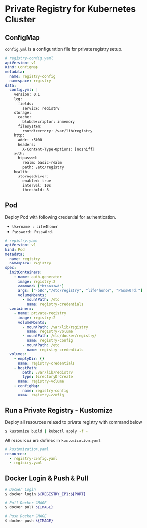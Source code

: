 # Private Registry for Kubernetes Cluster

## ConfigMap

`config.yml` is a configuration file for private registry setup.

```yaml
# registry-config.yaml
apiVersion: v1
kind: ConfigMap
metadata:
  name: registry-config
  namespace: registry
data:
  config.yml: |
    version: 0.1
    log:
      fields:
        service: registry
    storage:
      cache:
        blobdescriptor: inmemory
      filesystem:
        rootdirectory: /var/lib/registry
    http:
      addr: :5000
      headers:
        X-Content-Type-Options: [nosniff]
    auth:
      htpasswd:
        realm: basic-realm
        path: /etc/registry
    health:
      storagedriver:
        enabled: true
        interval: 10s
        threshold: 3
```

## Pod

Deploy Pod with following credential for authentication. 

- `Username : life4honor`
- `Password: Passw0rd.`

```yaml
# registry.yaml
apiVersion: v1
kind: Pod
metadata:
  name: registry
  namespace: registry
spec:
  initContainers:
    - name: auth-generator
      image: registry:2
      command: ["htpasswd"]
      args: ["-bBc","/etc/registry", "life4honor", "Passw0rd."]
      volumeMounts:
        - mountPath: /etc
          name: registry-credentials
  containers:
    - name: private-registry
      image: registry:2
      volumeMounts:
        - mountPath: /var/lib/registry
          name: registry-volume
        - mountPath: /etc/docker/registry/
          name: registry-config
        - mountPath: /etc
          name: registry-credentials
  volumes:
    - emptyDir: {}
      name: registry-credentials
    - hostPath:
        path: /var/lib/registry
        type: DirectoryOrCreate
      name: registry-volume
    - configMap:
        name: registry-config
      name: registry-config
```

## Run a Private Registry - Kustomize

Deploy all resources related to private registry with command below

```sh
$ kustomize build | kubectl apply -f -
```

All resources are defined in `kustomization.yaml`

```yaml
# kustomization.yaml
resources:
  - registry-config.yaml
  - registry.yaml
```

## Docker Login & Push & Pull

```sh
# Docker Login
$ docker login ${REGISTRY_IP}:${PORT}

# Pull Docker IMAGE
$ docker pull ${IMAGE}

# Push Docker IMAGE
$ docker push ${IMAGE}
```